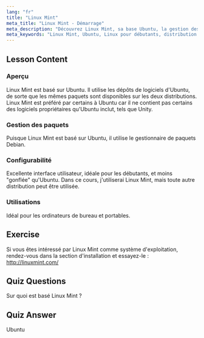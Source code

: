 ```yaml
---
lang: "fr"
title: "Linux Mint"
meta_title: "Linux Mint - Démarrage"
meta_description: "Découvrez Linux Mint, sa base Ubuntu, la gestion des paquets, et pourquoi il est excellent pour les débutants. Découvrez ses fonctionnalités et comment démarrer dès aujourd'hui !"
meta_keywords: "Linux Mint, Ubuntu, Linux pour débutants, distribution Linux, tutoriel Linux, gestionnaire de paquets Debian, guide Linux"
---
```


## Lesson Content

### Aperçu

Linux Mint est basé sur Ubuntu. Il utilise les dépôts de logiciels d'Ubuntu, de sorte que les mêmes paquets sont disponibles sur les deux distributions. Linux Mint est préféré par certains à Ubuntu car il ne contient pas certains des logiciels propriétaires qu'Ubuntu inclut, tels que Unity.

### Gestion des paquets

Puisque Linux Mint est basé sur Ubuntu, il utilise le gestionnaire de paquets Debian.

### Configurabilité

Excellente interface utilisateur, idéale pour les débutants, et moins "gonflée" qu'Ubuntu. Dans ce cours, j'utiliserai Linux Mint, mais toute autre distribution peut être utilisée.

### Utilisations

Idéal pour les ordinateurs de bureau et portables.

## Exercise

Si vous êtes intéressé par Linux Mint comme système d'exploitation, rendez-vous dans la section d'installation et essayez-le : <http://linuxmint.com/>

## Quiz Questions

Sur quoi est basé Linux Mint ?

## Quiz Answer

Ubuntu
